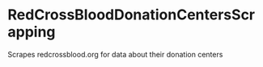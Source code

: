 RedCrossBloodDonationCentersScrapping
=====================================

Scrapes redcrossblood.org for data about their donation centers

